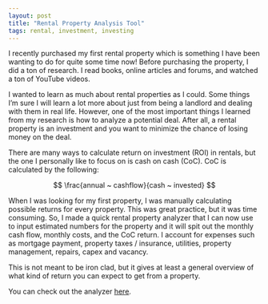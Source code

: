 ```yaml
---
layout: post
title: "Rental Property Analysis Tool"
tags: rental, investment, investing
---
```


I recently purchased my first rental property which is something I have been wanting to do for quite some time now! Before purchasing the property, I did a ton of research. I read books, online articles and forums, and watched a ton of YouTube videos.

I wanted to learn as much about rental properties as I could. Some things I’m sure I will learn a lot more about just from being a landlord and dealing with them in real life. However, one of the most important things I learned from my research is how to analyze a potential deal. After all, a rental property is an investment and you want to minimize the chance of losing money on the deal.

There are many ways to calculate return on investment (ROI) in rentals, but the one I personally like to focus on is cash on cash (CoC). CoC is calculated by the following:

$$ \frac{annual ~ cashflow}{cash ~ invested} $$


When I was looking for my first property, I was manually calculating possible returns for every property. This was great practice, but it was time consuming. So, I made a quick rental property analyzer that I can now use to input estimated numbers for the property and it will spit out the monthly cash flow, monthly costs, and the CoC return. I account for expenses such as mortgage payment, property taxes / insurance, utilities, property management, repairs, capex and vacancy.

This is not meant to be iron clad, but it gives at least a general overview of what kind of return you can expect to get from a property.

You can check out the analyzer [here](https://georgeglessner.com/RentalPropertyAnalyzer/).
